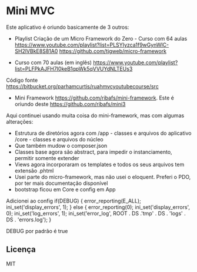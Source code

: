 # Mini MVC

Este aplicativo é oriundo basicamente de 3 outros:
- Playlist Criação de um Micro Framework do Zero - Curso com 64 aulas
https://www.youtube.com/playlist?list=PLSYIyzca1f9wGynWlC-SH2lVBkE8S81A0
https://github.com/tjgweb/micro-framework

- Curso com 70 aulas (em inglês)
https://www.youtube.com/playlist?list=PLFPkAJFH7I0keB1qpWk5qVVUYdNLTEUs3

Código fonte
https://bitbucket.org/parhamcurtis/ruahmvcyoutubecourse/src

- Mini Framework
https://github.com/ribafs/mini-framework. Este é oriundo deste https://github.com/ribafs/mini3

Aqui continuei usando muita coisa do mini-framework, mas com algumas alterações:
- Estrutura de diretórios agora com
/app - classes e arquivos do aplicativo
/core - classes e arquivos do núcleo
- Que também mudow o composer.json
- Classes base agora são abstract, para impedir o instanciamento, permitir somente extender
- Views agora incorporaram os templates e todos os seus arquivos tem extensão .phtml
- Usei parte do micro-framework, mas não usei o eloquent. Preferi o PDO, por ter mais documentação disponível
- bootstrap ficou em Core e config em App

Adicionei ao config
if(DEBUG) {
  error_reporting(E_ALL);
  ini_set('display_errors', 1);
} else {
  error_reporting(0);
  ini_set('display_errors', 0);
  ini_set('log_errors', 1);
  ini_set('error_log', ROOT . DS .'tmp' . DS . 'logs' . DS . 'errors.log');
}

DEBUG por padrão é true

## Licença

MIT

